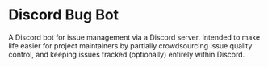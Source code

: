 # Discord Bug Bot
A Discord bot for issue management via a Discord server. Intended to make life easier for project maintainers by partially crowdsourcing issue quality control, and keeping issues tracked (optionally) entirely within Discord.

